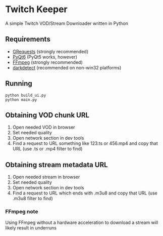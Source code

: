 # Twitch Keeper
A simple Twitch VOD/Stream Downloader written in Python
## Requirements
 - [GRequests](https://github.com/spyoungtech/grequests) (strongly recommended)
 - [PyQt6](https://pypi.org/project/PyQt6/) (PyQt5 works, however)
 - [FFmpeg](https://ffmpeg.org/) (strongly recommended)
 - [darkdetect](https://github.com/albertosottile/darkdetect) (recommended on non-win32 platforms)
## Running
```shell
python build_ui.py
python main.py
```
## Obtaining VOD chunk URL
1) Open needed VOD in browser
2) Set needed quality
3) Open network section in dev tools
4) Find a request to URL something like 123.ts or 456.mp4 and copy that URL (use .ts or .mp4 filter to find)
## Obtaining stream metadata URL
1) Open needed stream in browser
2) Set needed quality
3) Open network section in dev tools
4) Find a request to URL which ends with .m3u8 and copy that URL (use .m3u8 filter to find)
### FFmpeg note
Using FFmpeg without a hardware acceleration to download a stream will likely result in underruns
